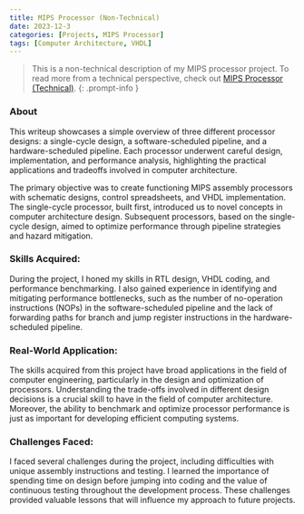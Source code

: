 ```yaml
---
title: MIPS Processor (Non-Technical)
date: 2023-12-3
categories: [Projects, MIPS Processor]
tags: [Computer Architecture, VHDL]
---
```



> This is a non-technical description of my MIPS processor project. To read more from a technical perspective, check out [MIPS Processor (Technical)](../MIPSProcessorTechnical).
{: .prompt-info }


### About
This writeup showcases a simple overview of three different processor designs: a single-cycle design, a software-scheduled pipeline, and a hardware-scheduled pipeline. Each processor underwent careful design, implementation, and performance analysis, highlighting the practical applications and tradeoffs involved in computer architecture.

The primary objective was to create functioning MIPS assembly processors with schematic designs, control spreadsheets, and VHDL implementation. The single-cycle processor, built first, introduced us to novel concepts in computer architecture design. Subsequent processors, based on the single-cycle design, aimed to optimize performance through pipeline strategies and hazard mitigation.


### Skills Acquired:
During the project, I honed my skills in RTL design, VHDL coding, and performance benchmarking. I also gained experience in identifying and mitigating performance bottlenecks, such as the number of no-operation instructions (NOPs) in the software-scheduled pipeline and the lack of forwarding paths for branch and jump register instructions in the hardware-scheduled pipeline.

### Real-World Application:
The skills acquired from this project have broad applications in the field of computer engineering, particularly in the design and optimization of processors. Understanding the trade-offs involved in different design decisions is a crucial skill to have in the field of computer architecture. Moreover, the ability to benchmark and optimize processor performance is just as important for developing efficient computing systems.

### Challenges Faced:
I faced several challenges during the project, including difficulties with unique assembly instructions and testing. I learned the importance of spending time on design before jumping into coding and the value of continuous testing throughout the development process. These challenges provided valuable lessons that will influence my approach to future projects.




